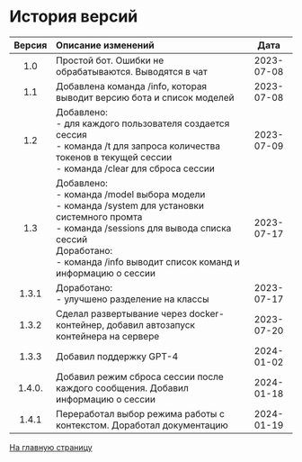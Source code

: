 # История версий


| Версия | Описание изменений                                                                                                                                                                                                              |    Дата    |
| :----: | :------------------------------------------------------------------------------------------------------------------------------------------------------------------------------------------------------------------------------ | :--------: |
|  1.0   | Простой бот. Ошибки не обрабатываются. Выводятся в чат                                                                                                                                                                          | 2023-07-08 |
|  1.1   | Добавлена команда /info, которая выводит версию бота и список моделей                                                                                                                                                           | 2023-07-08 |
|  1.2   | Добавлено:<br>- для каждого пользователя создается сессия<br>- команда /t для запроса количества токенов в текущей сессии<br>- команда /clear для сброса сессии                                                                 | 2023-07-09 |
|  1.3   | Добавлено:<br>- команда /model выбора модели<br>- команда /system для установки системного промта<br>- команда /sessions для вывода списка сессий<br>Доработано:<br>- команда /info выводит список команд и информацию о сессии | 2023-07-17 |
| 1.3.1  | Доработано:<br>- улучшено разделение на классы                                                                                                                                                                                  | 2023-07-17 |
| 1.3.2  | Сделал развертывание через docker-контейнер, добавил автозапуск контейнера на сервере                                                                                                                                           | 2023-07-20 |
| 1.3.3  | Добавил поддержку GPT-4                                                                                                                                                                                                         | 2024-01-02 |
| 1.4.0. | Добавил режим сброса сессии после каждого сообщения. Добавил информацию о сессии                                                                                                                                                | 2024-01-18 |
| 1.4.1  | Переработал выбор режима работы с контекстом. Доработал документацию                                                                                                                                                            | 2024-01-19 |

[На главную страницу](README.md)